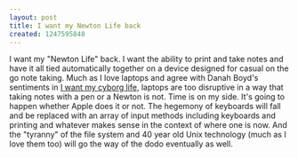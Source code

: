```yaml
---
layout: post
title: I want my Newton Life back
created: 1247595848
---
```

<p>I want my "Newton Life" back. I want the ability to print and take notes and have it all tied automatically together on a device designed for casual on the go note taking. Much as I love laptops and agree with Danah Boyd's sentiments in <a href="http://www.zephoria.org/thoughts/archives/2009/07/13/i_want_my_cybor.html">I want my cyborg life,</a> laptops are too disruptive in a way that taking notes with a pen or a Newton is not. Time is on my side. It's going to happen whether Apple does it or not. The hegemony of keyboards will fall and be replaced with an array of input methods including keyboards and printing and whatever makes sense in the context of where one is now. And the "tyranny" of the file system and 40 year old Unix technology (much as I love them too) will go the way of the dodo eventually as well.</p>
